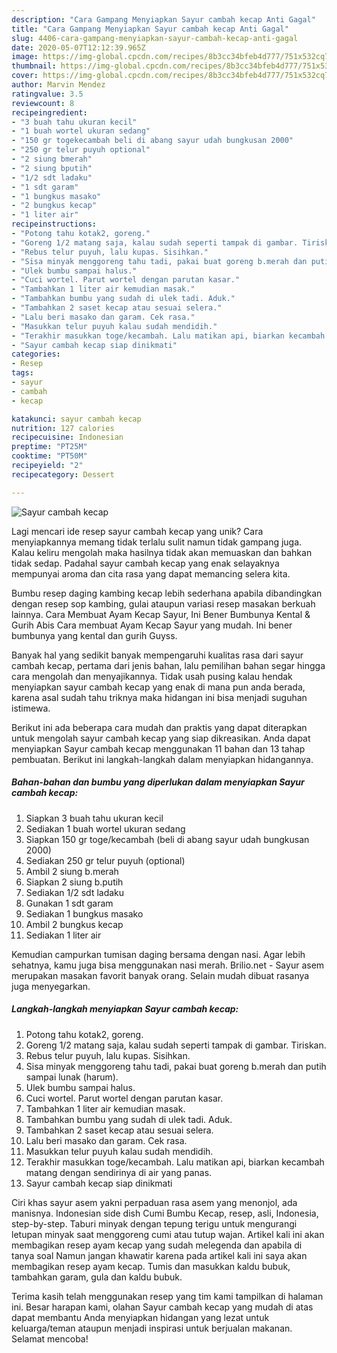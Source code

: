 ```yaml
---
description: "Cara Gampang Menyiapkan Sayur cambah kecap Anti Gagal"
title: "Cara Gampang Menyiapkan Sayur cambah kecap Anti Gagal"
slug: 4406-cara-gampang-menyiapkan-sayur-cambah-kecap-anti-gagal
date: 2020-05-07T12:12:39.965Z
image: https://img-global.cpcdn.com/recipes/8b3cc34bfeb4d777/751x532cq70/sayur-cambah-kecap-foto-resep-utama.jpg
thumbnail: https://img-global.cpcdn.com/recipes/8b3cc34bfeb4d777/751x532cq70/sayur-cambah-kecap-foto-resep-utama.jpg
cover: https://img-global.cpcdn.com/recipes/8b3cc34bfeb4d777/751x532cq70/sayur-cambah-kecap-foto-resep-utama.jpg
author: Marvin Mendez
ratingvalue: 3.5
reviewcount: 8
recipeingredient:
- "3 buah tahu ukuran kecil"
- "1 buah wortel ukuran sedang"
- "150 gr togekecambah beli di abang sayur udah bungkusan 2000"
- "250 gr telur puyuh optional"
- "2 siung bmerah"
- "2 siung bputih"
- "1/2 sdt ladaku"
- "1 sdt garam"
- "1 bungkus masako"
- "2 bungkus kecap"
- "1 liter air"
recipeinstructions:
- "Potong tahu kotak2, goreng."
- "Goreng 1/2 matang saja, kalau sudah seperti tampak di gambar. Tiriskan."
- "Rebus telur puyuh, lalu kupas. Sisihkan."
- "Sisa minyak menggoreng tahu tadi, pakai buat goreng b.merah dan putih sampai lunak (harum)."
- "Ulek bumbu sampai halus."
- "Cuci wortel. Parut wortel dengan parutan kasar."
- "Tambahkan 1 liter air kemudian masak."
- "Tambahkan bumbu yang sudah di ulek tadi. Aduk."
- "Tambahkan 2 saset kecap atau sesuai selera."
- "Lalu beri masako dan garam. Cek rasa."
- "Masukkan telur puyuh kalau sudah mendidih."
- "Terakhir masukkan toge/kecambah. Lalu matikan api, biarkan kecambah matang dengan sendirinya di air yang panas."
- "Sayur cambah kecap siap dinikmati"
categories:
- Resep
tags:
- sayur
- cambah
- kecap

katakunci: sayur cambah kecap 
nutrition: 127 calories
recipecuisine: Indonesian
preptime: "PT25M"
cooktime: "PT50M"
recipeyield: "2"
recipecategory: Dessert

---
```



![Sayur cambah kecap](https://img-global.cpcdn.com/recipes/8b3cc34bfeb4d777/751x532cq70/sayur-cambah-kecap-foto-resep-utama.jpg)

Lagi mencari ide resep sayur cambah kecap yang unik? Cara menyiapkannya memang tidak terlalu sulit namun tidak gampang juga. Kalau keliru mengolah maka hasilnya tidak akan memuaskan dan bahkan tidak sedap. Padahal sayur cambah kecap yang enak selayaknya mempunyai aroma dan cita rasa yang dapat memancing selera kita.

Bumbu resep daging kambing kecap lebih sederhana apabila dibandingkan dengan resep sop kambing, gulai ataupun variasi resep masakan berkuah lainnya. Cara Membuat Ayam Kecap Sayur, Ini Bener Bumbunya Kental &amp; Gurih Abis Cara membuat Ayam Kecap Sayur yang mudah. Ini bener bumbunya yang kental dan gurih Guyss.

Banyak hal yang sedikit banyak mempengaruhi kualitas rasa dari sayur cambah kecap, pertama dari jenis bahan, lalu pemilihan bahan segar hingga cara mengolah dan menyajikannya. Tidak usah pusing kalau hendak menyiapkan sayur cambah kecap yang enak di mana pun anda berada, karena asal sudah tahu triknya maka hidangan ini bisa menjadi suguhan istimewa.


Berikut ini ada beberapa cara mudah dan praktis yang dapat diterapkan untuk mengolah sayur cambah kecap yang siap dikreasikan. Anda dapat menyiapkan Sayur cambah kecap menggunakan 11 bahan dan 13 tahap pembuatan. Berikut ini langkah-langkah dalam menyiapkan hidangannya.

<!--inarticleads1-->

##### Bahan-bahan dan bumbu yang diperlukan dalam menyiapkan Sayur cambah kecap:

1. Siapkan 3 buah tahu ukuran kecil
1. Sediakan 1 buah wortel ukuran sedang
1. Siapkan 150 gr toge/kecambah (beli di abang sayur udah bungkusan 2000)
1. Sediakan 250 gr telur puyuh (optional)
1. Ambil 2 siung b.merah
1. Siapkan 2 siung b.putih
1. Sediakan 1/2 sdt ladaku
1. Gunakan 1 sdt garam
1. Sediakan 1 bungkus masako
1. Ambil 2 bungkus kecap
1. Sediakan 1 liter air


Kemudian campurkan tumisan daging bersama dengan nasi. Agar lebih sehatnya, kamu juga bisa menggunakan nasi merah. Brilio.net - Sayur asem merupakan masakan favorit banyak orang. Selain mudah dibuat rasanya juga menyegarkan. 

<!--inarticleads2-->

##### Langkah-langkah menyiapkan Sayur cambah kecap:

1. Potong tahu kotak2, goreng.
1. Goreng 1/2 matang saja, kalau sudah seperti tampak di gambar. Tiriskan.
1. Rebus telur puyuh, lalu kupas. Sisihkan.
1. Sisa minyak menggoreng tahu tadi, pakai buat goreng b.merah dan putih sampai lunak (harum).
1. Ulek bumbu sampai halus.
1. Cuci wortel. Parut wortel dengan parutan kasar.
1. Tambahkan 1 liter air kemudian masak.
1. Tambahkan bumbu yang sudah di ulek tadi. Aduk.
1. Tambahkan 2 saset kecap atau sesuai selera.
1. Lalu beri masako dan garam. Cek rasa.
1. Masukkan telur puyuh kalau sudah mendidih.
1. Terakhir masukkan toge/kecambah. Lalu matikan api, biarkan kecambah matang dengan sendirinya di air yang panas.
1. Sayur cambah kecap siap dinikmati


Ciri khas sayur asem yakni perpaduan rasa asem yang menonjol, ada manisnya. Indonesian side dish Cumi Bumbu Kecap, resep, asli, Indonesia, step-by-step. Taburi minyak dengan tepung terigu untuk mengurangi letupan minyak saat menggoreng cumi atau tutup wajan. Artikel kali ini akan membagikan resep ayam kecap yang sudah melegenda dan apabila di tanya soal Namun jangan khawatir karena pada artikel kali ini saya akan membagikan resep ayam kecap. Tumis dan masukkan kaldu bubuk, tambahkan garam, gula dan kaldu bubuk. 

Terima kasih telah menggunakan resep yang tim kami tampilkan di halaman ini. Besar harapan kami, olahan Sayur cambah kecap yang mudah di atas dapat membantu Anda menyiapkan hidangan yang lezat untuk keluarga/teman ataupun menjadi inspirasi untuk berjualan makanan. Selamat mencoba!
